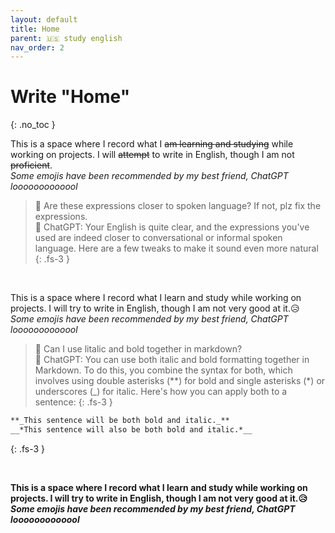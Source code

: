 ```yaml
---
layout: default
title: Home
parent: 🇺🇸 study english
nav_order: 2
---
```


# Write "Home"
{: .no_toc }

This is a space where I record what I ~~am learning and studying~~ while working on projects.
I will ~~attempt~~ to write in English, though I am not ~~proficient~~.  
*Some emojis have been recommended by my best friend, ChatGPT looooooooooool*

> 🤔 Are these expressions closer to spoken language? If not, plz fix the expressions.   
> 🤖 ChatGPT: Your English is quite clear, and the expressions you've used are indeed closer to conversational or informal spoken language. Here are a few tweaks to make it sound even more natural
{: .fs-3 }

<br>

This is a space where I record what I learn and study while working on projects.
I will try to write in English, though I am not very good at it.😥    
*Some emojis have been recommended by my best friend, ChatGPT looooooooooool*

> 🤔 Can I use litalic and bold together in markdown?   
🤖 ChatGPT: You can use both italic and bold formatting together in Markdown. To do this, you combine the syntax for both, which involves using double asterisks (**) for bold and single asterisks (*) or underscores (_) for italic. Here's how you can apply both to a sentence:
{: .fs-3 }

```markdown
**_This sentence will be both bold and italic._**
__*This sentence will also be both bold and italic.*__
```
{: .fs-3 }

<br>

**This is a space where I record what I learn and study while working on projects.
I will try to write in English, though I am not very good at it.😥**    
**_Some emojis have been recommended by my best friend, ChatGPT looooooooooool_**